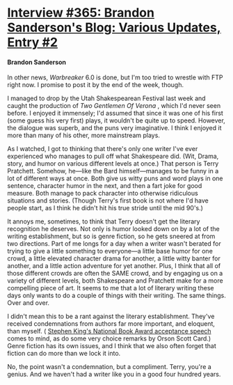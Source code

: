# [Interview #365: Brandon Sanderson's Blog: Various Updates, Entry #2](https://www.theoryland.com/intvmain.php?i=365#2)

#### Brandon Sanderson

In other news,
*Warbreaker*
6.0 is done, but I'm too tried to wrestle with FTP right now. I promise to post it by the end of the week, though.

I managed to drop by the Utah Shakespearean Festival last week and caught the production of
*Two Gentlemen Of Verona*
, which I'd never seen before. I enjoyed it immensely; I'd assumed that since it was one of his first (some guess his very first) plays, it wouldn't be quite up to speed. However, the dialogue was superb, and the puns very imaginative. I think I enjoyed it more than many of his other, more mainstream plays.

As I watched, I got to thinking that there's only one writer I've ever experienced who manages to pull off what Shakespeare did. (Wit, Drama, story, and humor on various different levels at once.) That person is Terry Pratchett. Somehow, he—like the Bard himself—manages to be funny in a lot of different ways at once. Both give us witty puns and word plays in one sentence, character humor in the next, and then a fart joke for good measure. Both manage to pack character into otherwise ridiculous situations and stories. (Though Terry's first book is not where I'd have people start, as I think he didn't hit his true stride until the mid 90's.)

It annoys me, sometimes, to think that Terry doesn't get the literary recognition he deserves. Not only is humor looked down on by a lot of the writing establishment, but so is genre fiction, so he gets sneered at from two directions. Part of me longs for a day when a writer wasn't berated for trying to give a little something to everyone—a little base humor for one crowd, a little elevated character drama for another, a little witty banter for another, and a little action adventure for yet another. Plus, I think that all of those different crowds are often the SAME crowd, and by engaging us on a variety of different levels, both Shakespeare and Pratchett make for a more compelling piece of art. It seems to me that a lot of literary writing these days only wants to do a couple of things with their writing. The same things. Over and over.

I didn't mean this to be a rant against the literary establishment. They've received condemnations from authors far more important, and eloquent, than myself. (
[Stephen King's National Book Award acceptance speech](http://www.nationalbook.org/nbaacceptspeech_sking.html)
comes to mind, as do some very choice remarks by Orson Scott Card.) Genre fiction has its own issues, and I think that we also often forget that fiction can do more than we lock it into.

No, the point wasn't a condemnation, but a compliment. Terry, you're a genius. And we haven't had a writer like you in a good four hundred years.


